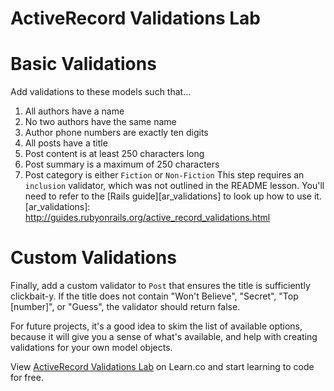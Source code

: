 # ActiveRecord Validations Lab

# Basic Validations

Add validations to these models such that...

1. All authors have a name
1. No two authors have the same name
1. Author phone numbers are exactly ten digits
1. All posts have a title
1. Post content is at least 250 characters long
1. Post summary is a maximum of 250 characters
1. Post category is either `Fiction` or `Non-Fiction`
   This step requires an `inclusion` validator, which was not outlined in the
   README lesson. You'll need to refer to the [Rails guide][ar_validations] to
   look up how to use it.
   [ar_validations]: http://guides.rubyonrails.org/active_record_validations.html


# Custom Validations

Finally, add a custom validator to `Post` that ensures the title is sufficiently
clickbait-y. If the title does not contain "Won't Believe", "Secret", "Top
[number]", or "Guess", the validator should return false.

For future projects, it's a good idea to skim the list of available options,
because it will give you a sense of what's available, and help with creating
validations for your own model objects.

<p data-visibility='hidden'>View <a href='https://learn.co/lessons/activerecord-validations-lab'>ActiveRecord Validations Lab</a> on Learn.co and start learning to code for free.</p>

